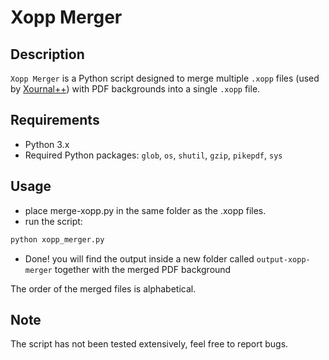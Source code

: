 # Xopp Merger

## Description

`Xopp Merger` is a Python script designed to merge multiple `.xopp` files (used by [Xournal++](https://github.com/xournalpp/xournalpp)) with PDF backgrounds into a single `.xopp` file.

## Requirements

- Python 3.x
- Required Python packages: `glob`, `os`, `shutil`, `gzip`, `pikepdf`, `sys`

## Usage

- place merge-xopp.py in the same folder as the .xopp files. 
- run the script: 
```bash
python xopp_merger.py
```
- Done! you will find the output inside a new folder called `output-xopp-merger` together with the merged PDF background

The order of the merged files is alphabetical.

## Note
The script has not been tested extensively, feel free to report bugs.